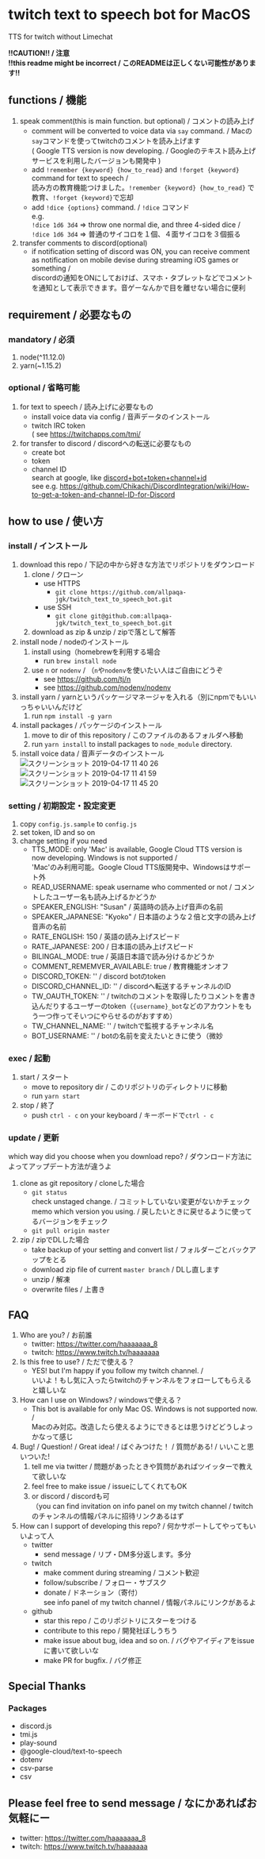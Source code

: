 # twitch text to speech bot for MacOS

TTS for twitch without Limechat

**!!CAUTION!! / 注意**  
**!!this readme might be incorrect / このREADMEは正しくない可能性があります!!**

## functions / 機能

1. speak comment(this is main function. but optional) / コメントの読み上げ
    - comment will be converted to voice data via `say` command. / Macの`say`コマンドを使ってtwitchのコメントを読み上げます  
    ( Google TTS version is now developing. / Googleのテキスト読み上げサービスを利用したバージョンも開発中 )
    - add `!remember {keyword} {how_to_read}` and `!forget {keyword}` command for text to speech /  
    読み方の教育機能つけました。`!remember {keyword} {how_to_read}` で教育、`!forget {keyword}`で忘却
    - add `!dice {options}` command. / `!dice` コマンド  
    e.g.  
    `!dice 1d6 3d4` => throw one normal die, and three 4-sided dice /  
    `!dice 1d6 3d4` => 普通のサイコロを１個、４面サイコロを３個振る
1. transfer comments to discord(optional)
    - if notification setting of discord was ON, you can receive comment as notification on mobile devise during streaming iOS games or something /  
    discordの通知をONにしておけば、スマホ・タブレットなどでコメントを通知として表示できます。音ゲーなんかで目を離せない場合に便利

## requirement / 必要なもの

### mandatory / 必須

1. node(^11.12.0)
1. yarn(~1.15.2)

### optional / 省略可能

1. for text to speech / 読み上げに必要なもの
    - install voice data via config / 音声データのインストール
    - twitch IRC token  
    ( see <https://twitchapps.com/tmi/>
1. for transfer to discord / discordへの転送に必要なもの
    - create bot
    - token
    - channel ID  
    search at google, like [discord+bot+token+channel+id](https://www.google.com/search?safe=off&q=discord+bot+token+channel+id&oq=discord+bot+token+channel+id)  
    see e.g. <https://github.com/Chikachi/DiscordIntegration/wiki/How-to-get-a-token-and-channel-ID-for-Discord>

## how to use / 使い方

### install / インストール

1. download this repo / 下記の中から好きな方法でリポジトリをダウンロード
    1. clone / クローン
        - use HTTPS
            - `git clone https://github.com/allpaqa-jgk/twitch_text_to_speech_bot.git`
        - use SSH
            - `git clone git@github.com:allpaqa-jgk/twitch_text_to_speech_bot.git`
    1. download as zip & unzip / zipで落として解答
1. install node / nodeのインストール
    1. install using（homebrewを利用する場合
        - run `brew install node`
    1. use `n` or `nodenv` / （`n`や`nodenv`を使いたい人はご自由にどうぞ
        - see <https://github.com/tj/n>
        - see <https://github.com/nodenv/nodenv>
1. install yarn / yarnというパッケージマネージャを入れる（別にnpmでもいいっちゃいいんだけど
    1. run `npm install -g yarn`
1. install packages / パッケージのインストール
    1. move to dir of this repository / このファイルのあるフォルダへ移動
    1. run `yarn install` to install packages to `node_module` directory.
1. install voice data / 音声データのインストール
    ![スクリーンショット 2019-04-17 11 40 26](https://user-images.githubusercontent.com/49287928/56260686-1ff60300-6113-11e9-8316-e61b3ea5fbcf.png)
    ![スクリーンショット 2019-04-17 11 41 59](https://user-images.githubusercontent.com/49287928/56260687-1ff60300-6113-11e9-9c75-91772bb1ee11.png)
    ![スクリーンショット 2019-04-17 11 45 20](https://user-images.githubusercontent.com/49287928/56260688-1ff60300-6113-11e9-88ac-45c9419b9069.png)

### setting / 初期設定・設定変更

1. copy `config.js.sample` to `config.js`
1. set token, ID and so on
1. change setting if you need
    - TTS_MODE: only 'Mac' is available, Google Cloud TTS version is now developing. Windows is not supported /  
    'Mac'のみ利用可能。Google Cloud TTS版開発中、Windowsはサポート外
    - READ_USERNAME: speak username who commented or not / コメントしたユーザー名も読み上げるかどうか
    - SPEAKER_ENGLISH: "Susan" / 英語時の読み上げ音声の名前
    - SPEAKER_JAPANESE: "Kyoko" / 日本語のような２倍と文字の読み上げ音声の名前
    - RATE_ENGLISH: 150 / 英語の読み上げスピード
    - RATE_JAPANESE: 200 / 日本語の読み上げスピード
    - BILINGAL_MODE: true / 英語日本語で読み分けるかどうか
    - COMMENT_REMEMVER_AVAILABLE: true / 教育機能オンオフ
    - DISCORD_TOKEN: '' / discord botのtoken
    - DISCORD_CHANNEL_ID: '' / discordへ転送するチャンネルのID
    - TW_OAUTH_TOKEN: '' / twitchのコメントを取得したりコメントを書き込んだりするユーザーのtoken（`{username}_bot`などのアカウントをもう一つ作ってそいつにやらせるのがおすすめ）
    - TW_CHANNEL_NAME: '' / twitchで監視するチャンネル名
    - BOT_USERNAME: '' / botの名前を変えたいときに使う（微妙

### exec / 起動

1. start / スタート
    - move to repository dir / このリポジトリのディレクトリに移動
    - run `yarn start`
1. stop / 終了
    - push `ctrl - c` on your keyboard / キーボードで`ctrl - c`

### update / 更新

which way did you choose when you download repo? / ダウンロード方法によってアップデート方法が違うよ

1. clone as git repository / cloneした場合
    - `git status`  
    check unstaged change. / コミットしていない変更がないかチェック  
    memo which version you using. / 戻したいときに戻せるように使ってるバージョンをチェック
    - `git pull origin master`
1. zip / zipでDLした場合
    - take backup of your setting and convert list / フォルダーごとバックアップをとる
    - download zip file of current `master branch` / DLし直します
    - unzip / 解凍
    - overwrite files / 上書き

## FAQ

1. Who are you? / お前誰
    - twitter: <https://twitter.com/haaaaaaa_8>
    - twitch: <https://www.twitch.tv/haaaaaaa>
1. Is this free to use? / ただで使える？
    - YES! but I'm happy if you follow my twitch channel. /  
    いいよ！もし気に入ったらtwitchのチャンネルをフォローしてもらえると嬉しいな
1. How can I use on Windows? / windowsで使える？
    - This bot is available for only Mac OS. Windows is not supported now. /  
    Macのみ対応。改造したら使えるようにできるとは思うけどどうしよっかなって感じ
1. Bug! / Question! / Great idea! / ばぐみつけた！ / 質問がある! / いいこと思いついた!
    1. tell me via twitter / 問題があったときや質問があればツイッターで教えて欲しいな
    1. feel free to make issue / issueにしてくれてもOK
    1. or discord / discordも可  
    （you can find invitation on info panel on my twitch channel / twitchのチャンネルの情報パネルに招待リンクあるはず
1. How can I support of developing this repo? / 何かサポートしてやってもいいよって人
    - twitter
        - send message / リプ・DM多分返します。多分
    - twitch
        - make comment during streaming / コメント歓迎
        - follow/subscribe / フォロー・サブスク
        - donate / ドネーション（寄付）  
        see info panel of my twitch channel / 情報パネルにリンクがあるよ
    - github
        - star this repo / このリポジトリにスターをつける
        - contribute to this repo / 開発社ぼしうちう
        - make issue about bug, idea and so on. / バグやアイディアをissueに書いて欲しいな
        - make PR for bugfix. / バグ修正

## Special Thanks

### Packages

- discord.js
- tmi.js
- play-sound
- @google-cloud/text-to-speech
- dotenv
- csv-parse
- csv

## Please feel free to send message / なにかあればお気軽にー

- twitter: <https://twitter.com/haaaaaaa_8>
- twitch: <https://www.twitch.tv/haaaaaaa>
